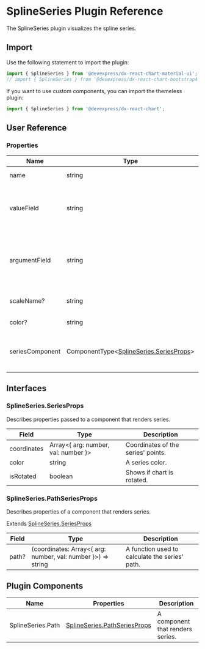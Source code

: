 # SplineSeries Plugin Reference

The SplineSeries plugin visualizes the spline series.

## Import

Use the following statement to import the plugin:

```js
import { SplineSeries } from '@devexpress/dx-react-chart-material-ui';
// import { SplineSeries } from '@devexpress/dx-react-chart-bootstrap4';
```

If you want to use custom components, you can import the themeless plugin:

```js
import { SplineSeries } from '@devexpress/dx-react-chart';
```

## User Reference

### Properties

Name | Type | Default | Description
-----|------|---------|------------
name | string | | The series name.
valueField | string | | The name of a data field that provides series point values.
argumentField | string | | The name of a data field that provides series point argument values.
scaleName? | string | | An associated scale.
color? | string | | The series color.
seriesComponent | ComponentType&lt;[SplineSeries.SeriesProps](#splineseriesseriesprops)&gt; | | A component that renders series.

## Interfaces

### SplineSeries.SeriesProps

Describes properties passed to a component that renders series.

Field | Type | Description
------|------|------------
coordinates | Array&lt;{ arg: number, val: number }&gt; | Coordinates of the series' points.
color | string | A series color.
isRotated | boolean | Shows if chart is rotated.

### SplineSeries.PathSeriesProps

Describes properties of a component that renders series.

Extends [SplineSeries.SeriesProps](#splineseriesseriesprops)

Field | Type | Description
------|------|------------
path? | (coordinates: Array&lt;{ arg: number, val: number }&gt;) => string | A function used to calculate the series' path.

## Plugin Components

Name | Properties | Description
-----|------------|------------
SplineSeries.Path | [SplineSeries.PathSeriesProps](#splineseriespathseriesprops) | A component that renders series.
